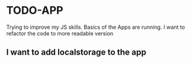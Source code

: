 # TODO-APP

Trying to improve my JS skills.
Basics of the Apps are running.
I want to refactor the code to more readable version

## I want to add localstorage to the app

